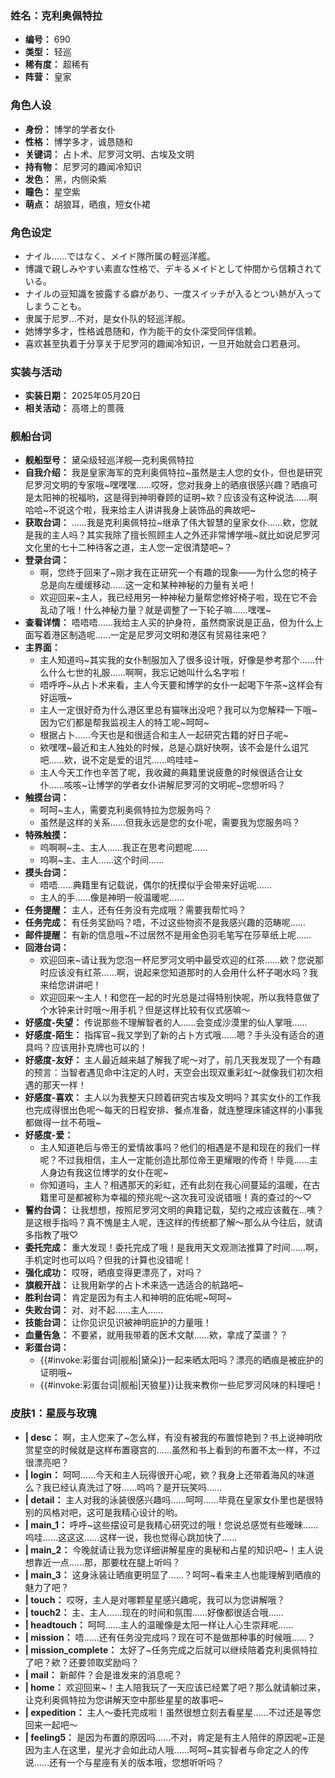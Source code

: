 ### 姓名：克利奥佩特拉
* **编号：** 690
* **类型：** 轻巡
* **稀有度：** 超稀有
* **阵营：** 皇家


### 角色人设
* **身份：** 博学的学者女仆
* **性格：** 博学多才，诚恳随和
* **关键词：** 占卜术、尼罗河文明、古埃及文明
* **持有物：** 尼罗河的趣闻冷知识
* **发色：** 黑，内侧染紫
* **瞳色：** 星空紫
* **萌点：** 胡狼耳，晒痕，短女仆裙


### 角色设定
* ナイル……ではなく、メイド隊所属の軽巡洋艦。
* 博識で親しみやすい素直な性格で、デキるメイドとして仲間から信頼されている。
* ナイルの豆知識を披露する癖があり、一度スイッチが入るとつい熱が入ってしまうことも。
* 隶属于尼罗…不对，是女仆队的轻巡洋舰。
* 她博学多才，性格诚恳随和，作为能干的女仆深受同伴信赖。
* 喜欢甚至执着于分享关于尼罗河的趣闻冷知识，一旦开始就会口若悬河。


### 实装与活动
* **实装日期：** 2025年05月20日
* **相关活动：** 高塔上的蔷薇


### 舰船台词
* **舰船型号：** 黛朵级轻巡洋舰—克利奥佩特拉
* **自我介绍：** 我是皇家海军的克利奥佩特拉~虽然是主人您的女仆，但也是研究尼罗河文明的专家哦~嘿嘿嘿……哎呀，您对我身上的晒痕很感兴趣？晒痕可是太阳神的祝福哟，这是得到神明眷顾的证明~欸？应该没有这种说法……啊哈哈~不说这个啦，我来给主人讲讲我身上装饰品的典故吧~
* **获取台词：** ……我是克利奥佩特拉~继承了伟大智慧的皇家女仆……欸，您就是我的主人吗？其实我除了擅长照顾主人之外还非常博学哦~就比如说尼罗河文化里的七十二种待客之道，主人您一定很清楚吧~？
* **登录台词：**
  * 啊，您终于回来了~刚才我在正研究一个有趣的现象——为什么您的椅子总是向左缓缓移动……这一定和某种神秘的力量有关吧！
  * 欢迎回来~主人，我已经用另一种神秘力量帮您修好椅子啦，现在它不会乱动了哦！什么神秘力量？就是调整了一下轮子嘛……嘿嘿~
* **查看详情：** 唔唔唔……我给主人买的护身符，虽然商家说是正品，但为什么上面写着港区制造呢……一定是尼罗河文明和港区有贸易往来吧？
* **主界面：**
  * 主人知道吗~其实我的女仆制服加入了很多设计哦，好像是参考那个……什么什么七世的礼服……啊啊，我忘记她叫什么名字啦！
  * 唔呼呼~从占卜术来看，主人今天要和博学的女仆一起喝下午茶~这样会有好运哦~
  * 主人一定很好奇为什么港区里总有猫咪出没吧？我可以为您解释一下哦~因为它们都是帮我监视主人的特工呢~呵呵~
  * 根据占卜……今天也是和很适合和主人一起研究古籍的好日子呢~
  * 欸嘿嘿~最近和主人独处的时候，总是心跳好快啊，该不会是什么诅咒吧……欸，说不定是爱的诅咒……呜哇哇~
  * 主人今天工作也辛苦了呢，我收藏的典籍里说疲惫的时候很适合让女仆……咳咳~让博学的学者女仆讲解尼罗河的文明呢~您想听吗？
* **触摸台词：**
  * 呵呵~主人，需要克利奥佩特拉为您服务吗？
  * 虽然是这样的关系……但我永远是您的女仆呢，需要我为您服务吗？
* **特殊触摸：**
  * 呜啊啊~主、主人……我正在思考问题呢……
  * 呜啊~主、主人……这个时间……
* **摸头台词：**
  * 唔唔……典籍里有记载说，偶尔的抚摸似乎会带来好运呢……
  * 主人的手……像是神明一般温暖呢……
* **任务提醒：** 主人，还有任务没有完成哦？需要我帮忙吗？
* **任务完成：** 有任务奖励吗？唔，不过这些物资不是我感兴趣的范畴呢……
* **邮件提醒：** 有新的信息哦~不过居然不是用金色羽毛笔写在莎草纸上呢……
* **回港台词：**
  * 欢迎回来~请让我为您泡一杯尼罗河文明中最受欢迎的红茶……欸？您说那时应该没有红茶……啊，说起来您知道那时的人会用什么杯子喝水吗？我来给您讲讲吧！
  * 欢迎回来～主人！和您在一起的时光总是过得特别快呢，所以我特意做了个水钟来计时哦～用手机？但是这样比较有仪式感嘛～
* **好感度-失望：** 传说那些不理解智者的人……会变成沙漠里的仙人掌哦……
* **好感度-陌生：** 指挥官~我又学到了新的占卜方式哦……嗯？手头没有适合的道具吗？应该用扑克牌也可以的！
* **好感度-友好：** 主人最近越来越了解我了呢～对了，前几天我发现了一个有趣的预言：当智者遇见命中注定的人时，天空会出现双重彩虹～就像我们初次相遇的那天一样！
* **好感度-喜欢：** 主人以为我整天只顾着研究古埃及文明吗？其实女仆的工作我也完成得很出色呢～每天的日程安排、餐点准备，就连整理床铺这样的小事我都做得一丝不苟哦~
* **好感度-爱：**
  * 主人知道艳后与帝王的爱情故事吗？他们的相遇是不是和现在的我们一样呢？不过我相信，主人一定能创造比那位帝王更耀眼的传奇！毕竟……主人身边有我这位博学的女仆在呢~
  * 你知道吗，主人？相遇那天的彩虹，还有此刻在我心间蔓延的温暖，在古籍里可是都被称为幸福的预兆呢～这次我可没说错哦！真的查过的～♡
* **誓约台词：** 让我想想，按照尼罗河文明的典籍记载，契约之戒应该戴在...咦？是这根手指吗？真不愧是主人呢，连这样的传统都了解～那么从今往后，就请多指教了哦♡
* **委托完成：** 重大发现！委托完成了哦！是我用天文观测法推算了时间……啊，手机定时也可以吗？但我的计算也没错呢！
* **强化成功：** 哎呀，晒痕变得更漂亮了，对吗？
* **旗舰开战：** 让我用新学的占卜术来选一选适合的航路吧~
* **胜利台词：** 肯定是因为有主人和神明的庇佑呢~呵呵~
* **失败台词：** 对、对不起……主人……
* **技能台词：** 让你见识见识被神明庇护的力量哦！
* **血量告急：** 不要紧，就用我带着的医术文献……欸，拿成了菜谱？？
* **彩蛋台词：**
  * {{#invoke:彩蛋台词|舰船|黛朵}}一起来晒太阳吗？漂亮的晒痕是被庇护的证明哦~
  * {{#invoke:彩蛋台词|舰船|天狼星}}让我来教你一些尼罗河风味的料理吧！


### 皮肤1：星辰与玫瑰
* **| desc：** 啊，主人您来了~怎么样，有没有被我的布置惊艳到？书上说神明欣赏星空的时候就是这样布置寝宫的……虽然和书上看到的布置不太一样，不过很漂亮吧？
* **| login：** 呵呵……今天和主人玩得很开心呢，欸？我身上还带着海风的味道么？我已经认真洗过了呀……呜呜？是开玩笑吗……
* **| detail：** 主人对我的泳装很感兴趣吗……呵呵……毕竟在皇家女仆里也是很特别的风格对吧，这可是我精心设计的哟。
* **| main_1：** 呼呼~这些摆设可是我精心研究过的哦！您说总感觉有些暧昧……呜哇……这这这……这样一说，我也觉得心跳加快了……
* **| main_2：** 今晚就请让我为您详细讲解星座的奥秘和占星的知识吧~！主人说想靠近一点……那，那要枕在腿上听吗？
* **| main_3：** 这身泳装让晒痕更明显了……？呵呵~看来主人也能理解到晒痕的魅力了吧？
* **| touch：** 哎呀，主人是对哪颗星星感兴趣呢，我可以为您讲解哦？
* **| touch2：** 主、主人……现在的时间和氛围……好像都很适合哦……
* **| headtouch：** 呵呵……主人的温暖像是太阳一样让人心生崇拜呢……
* **| mission：** 唔……还有任务没完成吗？现在可不是做那种事的时候哦……？
* **| mission_complete：** 太好了~任务完成之后就可以继续陪着克利奥佩特拉了吧？欸？还要领取奖励吗？
* **| mail：** 新邮件？会是谁发来的消息呢？
* **| home：** 欢迎回来~！主人陪我玩了一天应该已经累了吧？那么就请躺过来，让克利奥佩特拉为您讲解天空中那些星星的故事吧~
* **| expedition：** 主人～委托完成啦！虽然很想立刻去看星星……不过还是等您回来一起吧～
* **| feeling5：** 是因为布置的原因吗……不对，肯定是有主人陪伴的原因呢~正是因为主人在这里，星光才会如此动人哦……呵呵~其实智者与命定之人的传说……还有一个与星座有关的版本哦，您想听听吗？
